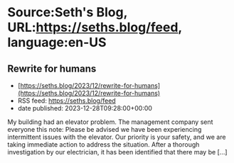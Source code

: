 # Source:Seth's Blog, URL:https://seths.blog/feed, language:en-US

## Rewrite for humans
 - [https://seths.blog/2023/12/rewrite-for-humans](https://seths.blog/2023/12/rewrite-for-humans)
 - RSS feed: https://seths.blog/feed
 - date published: 2023-12-28T09:28:00+00:00

My building had an elevator problem. The management company sent everyone this note: Please be advised we have been experiencing intermittent issues with the elevator. Our priority is your safety, and we are taking immediate action to address the situation. After a thorough investigation by our electrician, it has been identified that there may be [&#8230;]

